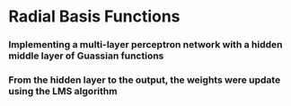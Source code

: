 # Radial Basis Functions
### Implementing a multi-layer perceptron network with a hidden middle layer of Guassian functions
### From the hidden layer to the output, the weights were update using the LMS algorithm
